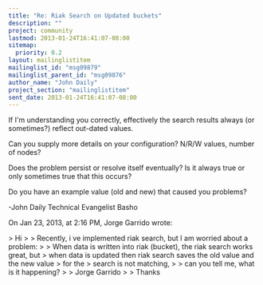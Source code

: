 ```yaml
---
title: "Re: Riak Search on Updated buckets"
description: ""
project: community
lastmod: 2013-01-24T16:41:07-08:00
sitemap:
  priority: 0.2
layout: mailinglistitem
mailinglist_id: "msg09879"
mailinglist_parent_id: "msg09876"
author_name: "John Daily"
project_section: "mailinglistitem"
sent_date: 2013-01-24T16:41:07-08:00
---
```



If I'm understanding you correctly, effectively the search results always (or 
sometimes?) reflect out-dated values.

Can you supply more details on your configuration? N/R/W values, number of 
nodes?

Does the problem persist or resolve itself eventually? Is it always true or 
only sometimes true that this occurs?

Do you have an example value (old and new) that caused you problems?

-John Daily
Technical Evangelist
Basho


On Jan 23, 2013, at 2:16 PM, Jorge Garrido  wrote:

&gt; Hi
&gt; 
&gt; Recently, i ve implemented riak search, but I am worried about a problem:
&gt; 
&gt; When data is written into riak (bucket), the riak search works great, but
&gt; when data is updated then riak search saves the old value and the new value 
&gt; for the 
&gt; search is not matching, 
&gt; 
&gt; can you tell me, what is it happening?
&gt; 
&gt; Jorge Garrido
&gt; 
&gt; Thanks
